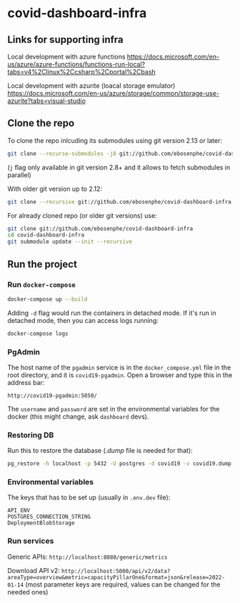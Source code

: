 # covid-dashboard-infra

## Links for supporting infra

Local development with azure functions
<https://docs.microsoft.com/en-us/azure/azure-functions/functions-run-local?tabs=v4%2Clinux%2Ccsharp%2Cportal%2Cbash>

Local development with azurite (loacal storage emulator)
<https://docs.microsoft.com/en-us/azure/storage/common/storage-use-azurite?tabs=visual-studio>

## Clone the repo

To clone the repo inlcuding its submodules using git version 2.13 or later:

```bash
git clone --recurse-submodules -j8 git://github.com/ebosenphe/covid-dashboard-infra
```

(`j` flag only available in git version 2.8+ and it allows to fetch submodules in parallel)

With older git version up to 2.12:

```bash
git clone --recursive git://github.com/ebosenphe/covid-dashboard-infra
```

For already cloned repo (or older git versions) use:

```bash
git clone git://github.com/ebosenphe/covid-dashboard-infra
cd covid-dashboard-infra
git submodule update --init --recursive
```

## Run the project

### Run `docker-compose`

```bash
docker-compose up --build
```

Adding `-d` flag would run the containers in detached mode.
If it's run in detached mode, then you can access logs running:

```bash
docker-compose logs
```

### PgAdmin

The host name of the `pgadmin` service is in the `docker_compose.yml` file in the root directory, and it is `covid19-pgadmin`. Open a browser and type this in the address bar:

```text
http://covid19-pgadmin:5050/
```

The `username` and `password` are set in the environmental variables for the docker (this might change, ask `dashboard` devs).

### Restoring DB

Run this to restore the database (_.dump_ file is needed for that):

```bash
pg_restore -h localhost -p 5432 -U postgres -d covid19 -v covid19.dump
```

### Environmental variables

The keys that has to be set up (usually in `.env.dev` file):

```text
API_ENV
POSTGRES_CONNECTION_STRING
DeploymentBlobStorage

```

### Run services

Generic APIs:
`http://localhost:8080/generic/metrics`

Download API v2:
`http://localhost:5000/api/v2/data?areaType=overview&metric=capacityPillarOne&format=json&release=2022-01-14`
(most parameter keys are required, values can be changed for the needed ones)
